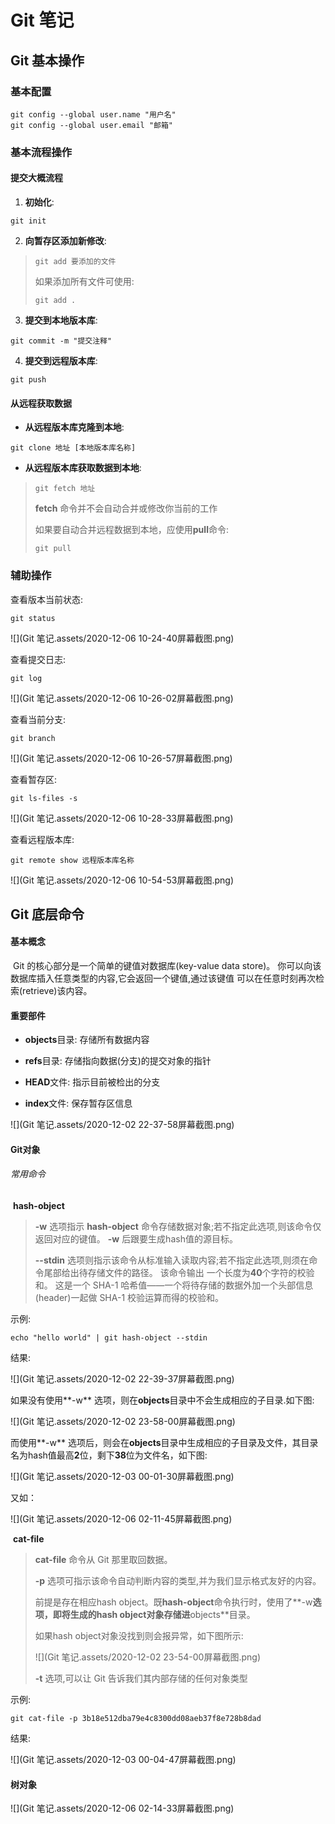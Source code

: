 # Git 笔记

## Git 基本操作



### 基本配置

```shell
git config --global user.name "用户名"
git config --global user.email "邮箱"

```



### 基本流程操作



#### 提交大概流程

1. **初始化**:

```shell
git init
```



2. **向暂存区添加新修改**:

>```shell
>git add 要添加的文件
>```
>
>如果添加所有文件可使用:
>
>```shell
>git add .
>```



3. **提交到本地版本库**:

```shell
git commit -m "提交注释"
```



4. **提交到远程版本库**:

```shell
git push
```





#### 从远程获取数据



* **从远程版本库克隆到本地**:

```shell
git clone 地址 [本地版本库名称]
```

* **从远程版本库获取数据到本地**:

>```shell
>git fetch 地址
>```
>
>**fetch** 命令并不会自动合并或修改你当前的工作
>
>如果要自动合并远程数据到本地，应使用**pull**命令:
>
>```shell
>git pull
>```
>
>





### 辅助操作



查看版本当前状态:

```shell
git status
```

![](Git 笔记.assets/2020-12-06 10-24-40屏幕截图.png)



查看提交日志:

```shell
git log
```

![](Git 笔记.assets/2020-12-06 10-26-02屏幕截图.png)



查看当前分支:

```shell
git branch
```

![](Git 笔记.assets/2020-12-06 10-26-57屏幕截图.png)



查看暂存区:

```shell
git ls-files -s
```

![](Git 笔记.assets/2020-12-06 10-28-33屏幕截图.png)



查看远程版本库:

```shell
git remote show 远程版本库名称
```

![](Git 笔记.assets/2020-12-06 10-54-53屏幕截图.png)







## Git 底层命令

#### 基本概念

​	Git 的核心部分是一个简单的键值对数据库(key-value data store)。 你可以向该数据库插入任意类型的内容,它会返回一个键值,通过该键值
可以在任意时刻再次检索(retrieve)该内容。

#### 重要部件

* **objects**目录:	存储所有数据内容

* **refs**目录:		  存储指向数据(分支)的提交对象的指针

* **HEAD**文件: 	指示目前被检出的分支

* **index**文件:		保存暂存区信息

![](Git 笔记.assets/2020-12-02 22-37-58屏幕截图.png)





#### Git对象

###### 常用命令

​	**hash-object**

>**-w** 选项指示 **hash-object** 命令存储数据对象;若不指定此选项,则该命令仅返回对应的键值。 **-w** 后跟要生成hash值的源目标。
>
>**--stdin** 选项则指示该命令从标准输入读取内容;若不指定此选项,则须在命令尾部给出待存储文件的路径。 该命令输出
>一个长度为**40**个字符的校验和。 这是一个 SHA-1 哈希值——一个将待存储的数据外加一个头部信息
>(header)一起做 SHA-1 校验运算而得的校验和。

示例:

```shell
echo "hello world" | git hash-object --stdin
```

结果:

![](Git 笔记.assets/2020-12-02 22-39-37屏幕截图.png)

如果没有使用**-w** 选项，则在**objects**目录中不会生成相应的子目录.如下图:

![](Git 笔记.assets/2020-12-02 23-58-00屏幕截图.png)

而使用**-w** 选项后，则会在**objects**目录中生成相应的子目录及文件，其目录名为hash值最高**2**位，剩下**38**位为文件名，如下图:

![](Git 笔记.assets/2020-12-03 00-01-30屏幕截图.png)



又如：

![](Git 笔记.assets/2020-12-06 02-11-45屏幕截图.png)





​	**cat-file**

>**cat-file** 命令从 Git 那里取回数据。
>
>**-p** 选项可指示该命令自动判断内容的类型,并为我们显示格式友好的内容。
>
>前提是存在相应hash object。既**hash-object**命令执行时，使用了**-w**选项，即将生成的hash object对象存储进**objects**目录。
>
>如果hash object对象没找到则会报异常，如下图所示:
>
>![](Git 笔记.assets/2020-12-02 23-54-00屏幕截图.png)
>
>**-t** 选项,可以让 Git 告诉我们其内部存储的任何对象类型



示例:

```shell
git cat-file -p 3b18e512dba79e4c8300dd08aeb37f8e728b8dad
```

结果:

![](Git 笔记.assets/2020-12-03 00-04-47屏幕截图.png)	





#### 树对象





![](Git 笔记.assets/2020-12-06 02-14-33屏幕截图.png)

